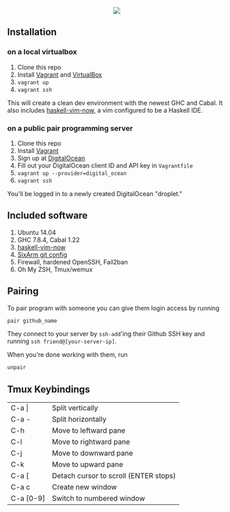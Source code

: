 <p align="center">
  <a href="http://youtu.be/7sr8cAIwdBs"><img src="screencast.png" /></a>
</p>

## Installation

### on a local virtualbox

1. Clone this repo
1. Install [Vagrant](http://www.vagrantup.com/) and [VirtualBox](https://www.virtualbox.org/)
1. `vagrant up`
1. `vagrant ssh`

This will create a clean dev environment with the newest GHC and
Cabal.  It also includes
[haskell-vim-now](https://github.com/begriffs/haskell-vim-now), a
vim configured to be a Haskell IDE.

### on a public pair programming server

1. Clone this repo
1. Install [Vagrant](http://www.vagrantup.com/)
1. Sign up at [DigitalOcean](https://www.digitalocean.com/)
1. Fill out your DigitalOcean client ID and API key in `Vagrantfile`
1. `vagrant up --provider=digital_ocean`
1. `vagrant ssh`

You'll be logged in to a newly created DigitalOcean "droplet."

## Included software

1. Ubuntu 14.04
1. GHC 7.8.4, Cabal 1.22
1. [haskell-vim-now](https://github.com/begriffs/haskell-vim-now)
1. [SixArm git config](https://github.com/SixArm/sixarm_git_gitconfig)
1. Firewall, hardened OpenSSH, Fail2ban
1. Oh My ZSH, Tmux/wemux

## Pairing

To pair program with someone you can give them login access by
running

```sh
pair github_name
```

They connect to your server by `ssh-add`'ing their Github SSH key
and running `ssh friend@[your-server-ip]`.

When you're done working with them, run

```sh
unpair
```

## Tmux Keybindings

<table>
<tbody>
  <tr>
    <td>C-a |</td><td>Split vertically</td>
  </tr>
  <tr>
    <td>C-a -</td><td>Split horizontally</td>
  </tr>
  <tr>
    <td>C-h</td><td>Move to leftward pane</td>
  </tr>
  <tr>
    <td>C-l</td><td>Move to rightward pane</td>
  </tr>
  <tr>
    <td>C-j</td><td>Move to downward pane</td>
  </tr>
  <tr>
    <td>C-k</td><td>Move to upward pane</td>
  </tr>
  <tr>
    <td>C-a [</td><td>Detach cursor to scroll (ENTER stops)</td>
  </tr>
  <tr>
    <td>C-a c</td><td>Create new window</td>
  </tr>
  <tr>
    <td>C-a [0-9]</td><td>Switch to numbered window</td>
  </tr>
</tbody>
</table>
